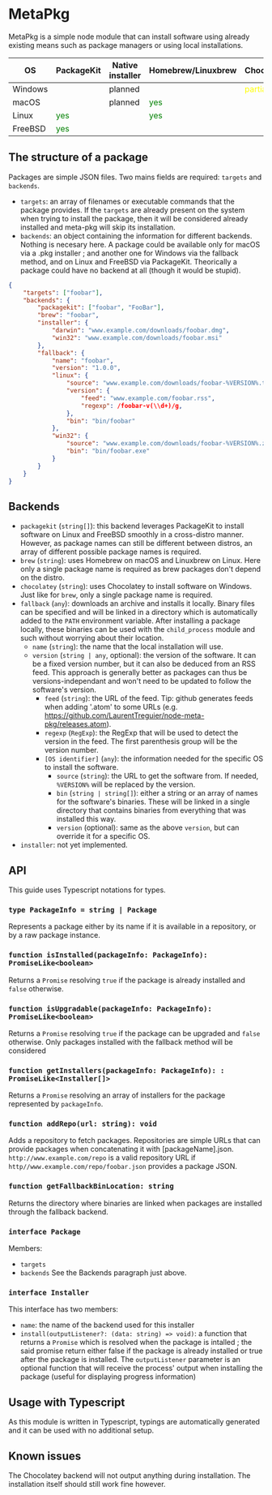 <style>
.yes {
    color: green;
}
.partial {
    color: yellow;
}
</style>

# MetaPkg

MetaPkg is a simple node module that can install software using already existing means such as package managers or using local installations.

|OS     |PackageKit                |Native installer|Homebrew/Linuxbrew        |Chocolatey                        |Fallback                  |
|-------|--------------------------|----------------|--------------------------|----------------------------------|--------------------------|
|Windows|                          |planned         |                          |<div class="partial">partial</div>|<div class="yes">yes</div>|
|macOS  |                          |planned         |<div class="yes">yes</div>|                                  |<div class="yes">yes</div>|
|Linux  |<div class="yes">yes</div>|                |<div class="yes">yes</div>|                                  |<div class="yes">yes</div>|
|FreeBSD|<div class="yes">yes</div>|                |                          |                                  |<div class="yes">yes</div>|

## The structure of a package

Packages are simple JSON files. Two mains fields are required: `targets` and `backends`.
- `targets`: an array of filenames or executable commands that the package provides. If the `targets` are already present on the system when trying to install the package, then it will be considered already installed and meta-pkg will skip its installation.
- `backends`: an object containing the information for different backends. Nothing is necesary here. A package could be available only for macOS via a .pkg installer ; and another one for Windows via the fallback method, and on Linux and FreeBSD via PackageKit. Theorically a package could have no backend at all (though it would be stupid).

```json
{
    "targets": ["foobar"],
    "backends": {
        "packagekit": ["foobar", "FooBar"],
        "brew": "foobar",
        "installer": {
            "darwin": "www.example.com/downloads/foobar.dmg",
            "win32": "www.example.com/downloads/foobar.msi"
        },
        "fallback": {
            "name": "foobar",
            "version": "1.0.0",
            "linux": {
                "source": "www.example.com/downloads/foobar-%VERSION%.tar.gz",
                "version": {
                    "feed": "www.example.com/foobar.rss",
                    "regexp": /foobar-v(\\d+)/g,
                },
                "bin": "bin/foobar"
            },
            "win32": {
                "source": "www.example.com/downloads/foobar-%VERSION%.zip",
                "bin": "bin/foobar.exe"
            }
        }
    }
}
```

## Backends

- `packagekit` (`string[]`): this backend leverages PackageKit to install software on Linux and FreeBSD smoothly in a cross-distro manner. However, as package names can still be different between distros, an array of different possible package names is required.
- `brew` (`string`): uses Homebrew on macOS and Linuxbrew on Linux. Here only a single package name is required as brew packages don't depend on the distro.
- `chocolatey` (`string`): uses Chocolatey to install software on Windows. Just like for `brew`, only a single package name is required.
- `fallback` (`any`): downloads an archive and installs it locally. Binary files can be specified and will be linked in a directory which is automatically added to the `PATH` environment variable. After installing a package locally, these binaries can be used with the `child_process` module and such without worrying about their location.
  - `name` (`string`): the name that the local installation will use.
  - `version` (`string | any`, optional): the version of the software. It can be a fixed version number, but it can also be deduced from an RSS feed. This approach is generally better as packages can thus be versions-independant and won't need to be updated to follow the software's version.
    - `feed` (`string`): the URL of the feed. Tip: github generates feeds when adding '.atom' to some URLs (e.g. https://github.com/LaurentTreguier/node-meta-pkg/releases.atom).
    - `regexp` (`RegExp`): the RegExp that will be used to detect the version in the feed. The first parenthesis group will be the version number.
    - `[OS identifier]` (`any`): the information needed for the specific OS to install the software.
      - `source` (`string`): the URL to get the software from. If needed, `%VERSION%` will be replaced by the version.
      - `bin` (`string | string[]`): either a string or an array of names for the software's binaries. These will be linked in a single directory that contains binaries from everything that was installed this way.
      - `version` (optional): same as the above `version`, but can override it for a specific OS.
- `installer`: not yet implemented.

## API
This guide uses Typescript notations for types.

### `type PackageInfo = string | Package`
Represents a package either by its name if it is available in a repository, or by a raw package instance.

### `function isInstalled(packageInfo: PackageInfo): PromiseLike<boolean>`
Returns a `Promise` resolving `true` if the package is already installed and `false` otherwise.

### `function isUpgradable(packageInfo: PackageInfo): PromiseLike<boolean>`
Returns a `Promise` resolving `true` if the package can be upgraded and `false` otherwise. Only packages installed with the fallback method will be considered

### `function getInstallers(packageInfo: PackageInfo): : PromiseLike<Installer[]>`
Returns a `Promise` resolving an array of installers for the package represented by `packageInfo`.

### `function addRepo(url: string): void`
Adds a repository to fetch packages. Repositories are simple URLs that can provide packages when concatenating it with [packageName].json. `http://www.example.com/repo` is a valid repository URL if `http//www.example.com/repo/foobar.json` provides a package JSON.

### `function getFallbackBinLocation: string`
Returns the directory where binaries are linked when packages are installed through the fallback backend.

### `interface Package`
Members:
- `targets`
- `backends`
See the Backends paragraph just above.

### `interface Installer`
This interface has two members:
- `name`: the name of the backend used for this installer
- `install(outputListener?: (data: string) => void)`: a function that returns a `Promise` which is resolved when the package is intalled ; the said promise return either false if the package is already installed or true after the package is installed. The `outputListener` parameter is an optional function that will receive the process' output when installing the package (useful for displaying progress information)

## Usage with Typescript
As this module is written in Typescript, typings are automatically generated and it can be used with no additional setup.

## Known issues

The Chocolatey backend will not output anything during installation. The installation itself should still work fine however.